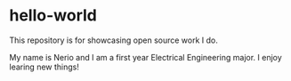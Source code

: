 # hello-world
This repository is for showcasing open source work I do.

My name is Nerio and I am a first year Electrical Engineering major.
I enjoy learing new things!
